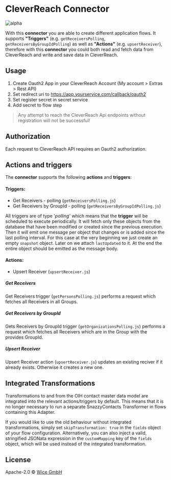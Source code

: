 # CleverReach Connector

![alpha](https://img.shields.io/badge/Status-Alpha-yellow.svg)

With this **connector** you are able to create different application flows. It supports **"Triggers"** (e.g. ``getReceiversPolling``, ``getReceiversByGroupIdPolling``) as well as **"Actions"** (e.g. ``upsertReceiver``), therefore with this **connector** you could both read and fetch data from CleverReach and write and save data in CleverReach.

## Usage

1. Create Oauth2 App in your CleverReach Account (My account > Extras > Rest API)
2. Set redirect uri to https://app.yourservice.com/callback/oauth2
3. Set register secret in secret service
4. Add secret to flow step

> Any attempt to reach the CleverReach Api endpoints without registration will not be successful!

## Authorization

Each request to CleverReach API requires an Oauth2 authorization.


## Actions and triggers
The **connector** supports the following **actions** and **triggers**:

#### Triggers:
  - Get Receivers - polling (```getReceiversPolling.js```)
  - Get Receivers by GroupId - polling (```getReceiversByGroupIdPolling.js```)

  All triggers are of type '*polling'* which means that the **trigger** will be scheduled to execute periodically. It will fetch only these objects from the database that have been modified or created since the previous execution. Then it will emit one message per object that changes or is added since the last polling interval. For this case at the very beginning we just create an empty `snapshot` object. Later on we attach ``lastUpdated`` to it. At the end the entire object should be emitted as the message body.

#### Actions:
  - Upsert Receiver (```upsertReceiver.js```)


##### Get Receivers

Get Receivers trigger (```getPersonsPolling.js```) performs a request which fetches all Receivers in all Groups.

##### Get Receivers by GroupId

Gets Receivers by GroupId trigger (```getOrganizationsPolling.js```) performs a request which fetches all Receivers which are in the Group with the provides GroupId.

##### Upsert Receiver

Upsert Receiver action (``upsertReceiver.js``) updates an existing reciver if it already exists. Otherwise it creates a new one.

## Integrated Transformations

Transformations to and from the OIH contact master data model are integrated into the relevant actions/triggers by default. This means that it is no longer necessary to run a separate SnazzyContacts Transformer in flows containing this Adapter.

If you would like to use the old behaviour without integrated transformations, simply set `skipTransformation: true` in the `fields` object of your flow configuration. Alternatively, you can also inject a valid, stringified JSONata expression in the `customMapping` key of the `fields` object, which will be used instead of the integrated transformation.


## License

Apache-2.0 © [Wice GmbH](https://wice.de/)
